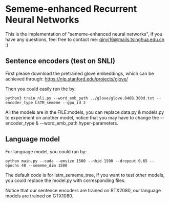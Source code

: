 # Sememe-enhanced Recurrent Neural Networks
This is the implementation of "sememe-enhanced neural networks", if you have any questions, feel free to contact me: qinyj16@mails.tsinghua.edu.cn :)

## Sentence encoders (test on SNLI)

First please download the pretrained glove embeddings, which can be achieved through: https://nlp.stanford.edu/projects/glove/ 

Then you could easily run the by:

```
python3 train_nli.py --word_emb_path ../glove/glove.840B.300d.txt --encoder_type LSTM_sememe --gpu_id 2
```

All the models are in the FILE:models, you can replace data.py & models.py to experiment on another model, notice that you may have to change the --encoder_type & --word_emb_path hyper-parameters.


## Language model
For language model, you could run by:

```
python main.py --cuda --emsize 1500 --nhid 1500 --dropout 0.65 --epochs 40 --sememe_dim 1500
```
The default code is for lstm_sememe_tree, if you want to test other models, you could replace the model.py with corresponding files.


Notice that our sentence encoders are trained on RTX2080, our language models are trained on GTX1080.
